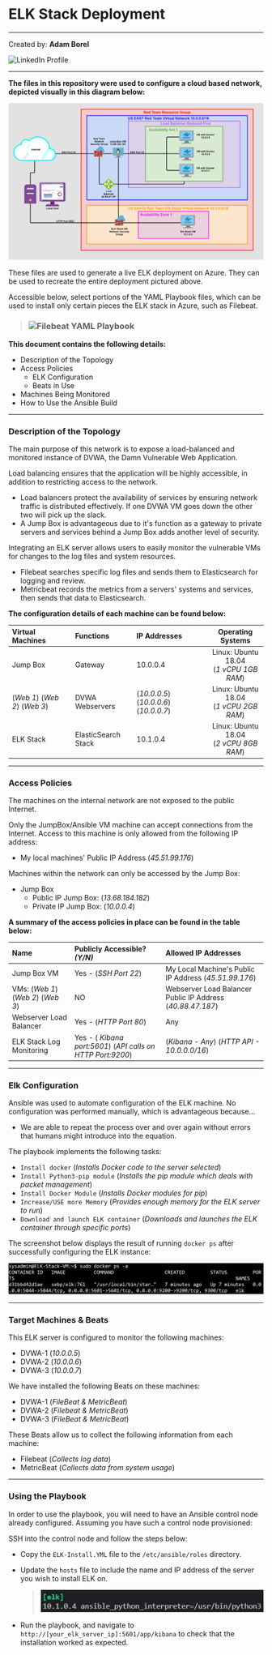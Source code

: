 # ELK Stack Deployment

___

Created by: **Adam Borel**

![LinkedIn Profile](https://www.linkedin.com/in/adam-borel-56147341)

___

**The files in this repository were used to configure a cloud based network, depicted visually in this diagram below:**

![Network Diagram](Images/{Adam_Borel}_Project_1_Diagram_Sub_File.png)

These files are used to generate a live ELK deployment on Azure. They can be used to recreate the entire deployment pictured above.

Accessible below, select portions of the YAML Playbook files, which can be used to install only certain pieces the ELK stack in Azure, such as Filebeat.
>### ![Filebeat YAML Playbook](Ansible/Filebeat-PlayBook.yml)

**This document contains the following details:**

- Description of the Topology
- Access Policies
  - ELK Configuration
  - Beats in Use
- Machines Being Monitored
- How to Use the Ansible Build

___

### Description of the Topology

The main purpose of this network is to expose a load-balanced and monitored instance of DVWA, the Damn Vulnerable Web Application.

Load balancing ensures that the application will be highly accessible, in addition to restricting access to the network.

- Load balancers protect the availability of services by ensuring network traffic is distributed effectively. If one DVWA VM goes down the other two will pick up the slack.
- A Jump Box is advantageous due to it's function as a gateway to private servers and services behind a Jump Box adds another level of security.

Integrating an ELK server allows users to easily monitor the vulnerable VMs for changes to the log files and system resources.

- Filebeat searches specific log files and sends them to Elasticsearch for logging and review.
- Metricbeat records the metrics from a servers' systems and services, then sends that data to Elasticsearch. 

**The configuration details of each machine can be found below:**

| Virtual Machines | Functions | IP Addresses | Operating Systems |
|:-|:-|:-|:-:|
| Jump Box                          |       Gateway       | 10.0.0.4                               | Linux: Ubuntu 18.04 <br> (*1 vCPU 1GB RAM*) |
| (*Web 1*) (*Web 2*) (*Web 3*)     |    DVWA Webservers  | (*10.0.0.5*) (*10.0.0.6*) (*10.0.0.7*) | Linux: Ubuntu 18.04 <br> (*1 vCPU 2GB RAM*) |
| ELK Stack                         | ElasticSearch Stack | 10.1.0.4                               | Linux: Ubuntu 18.04 <br> (*2 vCPU 8GB RAM*) |

___

### Access Policies

The machines on the internal network are not exposed to the public Internet.

Only the JumpBox/Ansible VM machine can accept connections from the Internet. Access to this machine is only allowed from the following IP address:

- My local machines' Public IP Address (*45.51.99.176*)

Machines within the network can only be accessed by the Jump Box:

- Jump Box
  - Public IP Jump Box: (*13.68.184.182*)
  - Private IP Jump Box: (*10.0.0.4*)

**A summary of the access policies in place can be found in the table below:**

| Name | Publicly Accessible? *(Y/N)* | Allowed IP Addresses |
|:-|:-|:-|
| Jump Box VM                        | Yes - (*SSH Port 22*)                                       | My Local Machine's Public IP Address (*45.51.99.176*)                |
| VMs: (*Web 1*) (*Web 2*) (*Web 3*) | NO                                                          | Webserver Load Balancer Public IP Address (*40.88.47.187*) |
| Webserver Load Balancer            | Yes - (*HTTP Port 80*)                                      | Any                                           |
| ELK Stack Log Monitoring           | Yes - ( *Kibana port:5601*) (*API calls on HTTP Port:9200*) | (*Kibana - Any*) (*HTTP API - 10.0.0.0/16*)   |---

___

### Elk Configuration

Ansible was used to automate configuration of the ELK machine. No configuration was performed manually, which is advantageous because...

- We are able to repeat the process over and over again without errors that humans might introduce into the equation.

The playbook implements the following tasks:

- `Install docker` (*Installs Docker code to the server selected*)
- `Install Python3-pip module` (*Installs the pip module which deals with packet management*)
- `Install Docker Module` (*Installs Docker modules for pip*)
- `Increase/USE more Memory` (*Provides enough memory for the ELK server to run*)
- `Download and launch ELK container` (*Downloads and launches the ELK container through specific ports*)

The screenshot below displays the result of running `docker ps` after successfully configuring the ELK instance:

![Docker ps Screenshot](/Images/{Adam_Borel}_Project_1_Playbook_Sub_File.png)

___

### Target Machines & Beats

This ELK server is configured to monitor the following machines:

- DVWA-1 (*10.0.0.5*)
- DVWA-2 (*10.0.0.6*)
- DVWA-3 (*10.0.0.7*)

We have installed the following Beats on these machines:

- DVWA-1 (*FileBeat & MetricBeat*)
- DVWA-2 (*Filebeat & MetricBeat*)
- DVWA-3 (*FileBeat & MetricBeat*)

These Beats allow us to collect the following information from each machine:

- Filebeat (*Collects log data*)
- MetricBeat (*Collects data from system usage*)

___

### Using the Playbook

In order to use the playbook, you will need to have an Ansible control node already configured. Assuming you have such a control node provisioned:

SSH into the control node and follow the steps below:

- Copy the `ELK-Install.YML` file to the `/etc/ansible/roles` directory.
- Update the `hosts` file to include the name and IP address of the server you wish to install ELK on.
  
  >    ![ELK Hosts](/Images/ELK_Screenshot.png)
- Run the playbook, and navigate to `http://[your_elk_server_ip]:5601/app/kibana` to check that the installation worked as expected.
